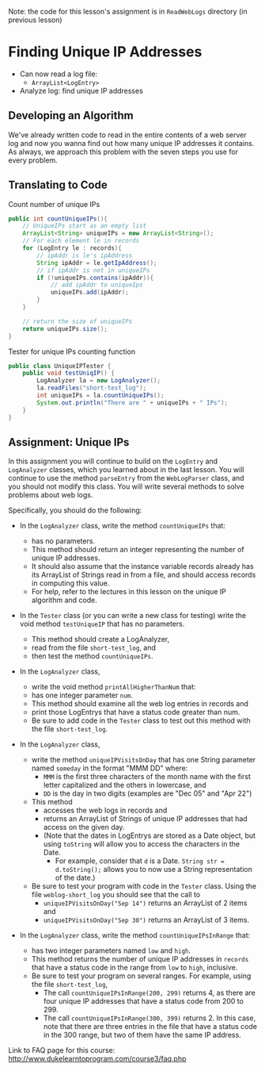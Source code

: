 Note: the code for this lesson's assignment is in `ReadWebLogs` directory (in previous lesson)

# Finding Unique IP Addresses

- Can now read a log file:
    - `ArrayList<LogEntry>`
- Analyze log: find unique IP addresses

## Developing an Algorithm

We've already written code to read in the entire contents of a web server log and now you wanna find out how many unique IP addresses it contains. As always, we approach this problem with the seven steps you use for every problem.

## Translating to Code

Count number of unique IPs

```java
public int countUniqueIPs(){
    // UniqueIPs start as an empty list
    ArrayList<String> uniqueIPs = new ArrayList<String>();
    // For each element le in records
    for (LogEntry le : records){
        // ipAddr is le's ipAddress
        String ipAddr = le.getIpAddress();
        // if ipAddr is not in uniqueIPs
        if (!uniqueIPs.contains(ipAddr)){
            // add ipAddr to uniqueIps
            uniqueIPs.add(ipAddr);
        }
    }

    // return the size of uniqueIPs
    return uniqueIPs.size();
}
```

Tester for unique IPs counting function

```java
public class UniqueIPTester {
    public void testUniqIP() {
        LogAnalyzer la = new LogAnalyzer();
        la.readFiles("short-test_log");
        int uniqueIPs = la.countUniqueIPs();
        System.out.println("There are " + uniqueIPs + " IPs");
    }
}
```

## Assignment: Unique IPs

In this assignment you will continue to build on the `LogEntry` and `LogAnalyzer` classes, which you learned about in the last lesson. You will continue to use the method `parseEntry` from the `WebLogParser` class, and you should not modify this class. You will write several methods to solve problems about web logs.

Specifically, you should do the following:

- In the `LogAnalyzer` class, write the method `countUniqueIPs` that:
    - has no parameters.
    - This method should return an integer representing the number of unique IP addresses.
    - It should also assume that the instance variable records already has its ArrayList of Strings read in from a file, and should access records in computing this value.
    - For help, refer to the lectures in this lesson on the unique IP algorithm and code.

- In the `Tester` class (or you can write a new class for testing) write the void method `testUniqueIP` that has no parameters.
    - This method should create a LogAnalyzer,
    - read from the file `short-test_log`, and
    - then test the method `countUniqueIPs`.

- In the `LogAnalyzer` class,
    - write the void method `printAllHigherThanNum` that:
    - has one integer parameter `num`.
    - This method should examine all the web log entries in records and
    - print those LogEntrys that have a status code greater than num.
    - Be sure to add code in the `Tester` class to test out this method with the file `short-test_log`.

- In the `LogAnalyzer` class,
    - write the method `uniqueIPVisitsOnDay` that has one String parameter named `someday` in the format "MMM DD" where:
        - `MMM` is the first three characters of the month name with the first letter capitalized and the others in lowercase, and
        - `DD` is the day in two digits (examples are "Dec 05" and "Apr 22")
    - This method
        - accesses the web logs in records and
        - returns an ArrayList of Strings of unique IP addresses that had access on the given day.
        - (Note that the dates in LogEntrys are stored as a Date object, but using `toString` will allow you to access the characters in the Date.
            - For example, consider that `d` is a Date. `String str = d.toString();` allows you to now use a String representation of the date.)
    - Be sure to test your program with code in the `Tester` class. Using the file `weblog-short_log` you should see that the call to
        - `uniqueIPVisitsOnDay("Sep 14")` returns an ArrayList of 2 items and
        - `uniqueIPVisitsOnDay("Sep 30")` returns an ArrayList of 3 items.

- In the `LogAnalyzer` class, write the method `countUniqueIPsInRange` that:
    - has two integer parameters named `low` and `high`.
    - This method returns the number of unique IP addresses in `records` that have a status code in the range from `low` to `high`, inclusive.
    - Be sure to test your program on several ranges. For example, using the file `short-test_log`,
        - The call `countUniqueIPsInRange(200, 299)` returns 4, as there are four unique IP addresses that have a status code from 200 to 299.
        - The call `countUniqueIPsInRange(300, 399)` returns 2. In this case, note that there are three entries in the file that have a status code in the 300 range, but two of them have the same IP address.

Link to FAQ page for this course: http://www.dukelearntoprogram.com/course3/faq.php

